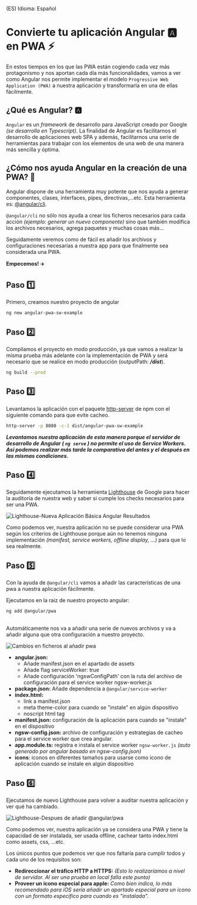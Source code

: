 (ES) Idioma: Español
# Convierte tu aplicación Angular 🅰️ en PWA ⚡

En estos tiempos en los que las PWA están cogiendo cada vez más protagonismo y nos aportan cada día más funcionalidades, vamos a ver como Angular nos permite implementar el modelo `Progressive Web Application (PWA)` a nuestra aplicación y transformarla en una de ellas fácilmente.


## ¿Qué es Angular? 🅰️

`Angular` es un *framework* de desarrollo para JavaScript creado por Google *(se desarrolla en Typescript)*. La finalidad de Angular es facilitarnos el desarrollo de aplicaciones web SPA y además, facilitarnos una serie de herramientas para trabajar con los elementos de una web de una manera más sencilla y óptima.

## ¿Cómo nos ayuda Angular en la creación de una PWA? 🤳

Angular dispone de una herramienta muy potente que nos ayuda a generar componentes, clases, interfaces, pipes, directivas,...etc. Esta herramienta es:  [@angular/cli](https://cli.angular.io/).

`@angular/cli` no sólo nos ayuda a crear los ficheros necesarios para cada acción *(ejemplo: generar un nuevo componente)* sino que también modifica los archivos necesarios, agrega paquetes y muchas cosas más... 

Seguidamente veremos como de fácil es añadir los archivos y configuraciones necesarias a nuestra app para que finalmente sea considerada una PWA.

**Empecemos!** ✈️


## Paso 1️⃣
Primero, creamos nuestro proyecto de angular
```bash
ng new angular-pwa-sw-example
```


## Paso 2️⃣
Compilamos el proyecto en modo producción, ya que vamos a realizar la misma prueba más adelante con la implementación de PWA y será necesario que se realice en modo producción (outputPath: ***/dist***).

```bash
ng build --prod
```
## Paso 3️⃣

Levantamos la aplicación con el paquete [http-server](https://www.npmjs.com/package/http-server) de npm con el siguiente comando para que evite cacheo.

```bash
http-server -p 8080 -c-1 dist/angular-pwa-sw-example
```

***Levantamos nuestra aplicación de esta manera porque el servidor de desarrollo de Angular ( `ng serve` ) no permite el uso de Service Workers. Así podemos realizar más tarde la comparativa del antes y el después en las mismas condiciones.***

## Paso 4️⃣
Seguidamente ejecutamos la herramienta [Lighthouse](https://developers.google.com/web/tools/lighthouse/?hl=es) de Google para hacer la auditoría de nuestra web y saber si cumple los checks necesarios para ser una PWA.

![Lighthouse-Nueva Aplicación Básica Angular Resultados](../screenshots/pwa-basic-angular.png)


Como podemos ver, nuestra aplicación no se puede considerar una PWA según los criterios de Lighthouse porque aún no tenemos ninguna implementación *(manifest, service workers, offline display, ...)* para que lo sea realmente.

## Paso 5️⃣
Con la ayuda de `@angular/cli` vamos a añadir las características de una pwa a nuestra aplicación fácilmente.

Ejecutamos en la raiz de nuestro proyecto angular:
```
ng add @angular/pwa
```
\
Automáticamente nos va a añadir una serie de nuevos archivos y va a añadir alguna que otra configuración a nuestro proyecto. 

![Cambios en ficheros al añadir pwa](../screenshots/changed-files-angular-pwa-add.png)


- **angular.json:** 
  - Añade manifest.json en el apartado de assets
  - Añade flag serviceWorker: true 
  - Añade configuración 'ngswConfigPath' con la ruta del archivo de configuración para el service worker ngsw-worker.js
- **package.json:** Añade dependencia a `@angular/service-worker`
- **index.html:**
  - link a manifest.json
  - meta theme-color para cuando se "instale" en algún dispositivo
  - noscript html tag
- **manifest.json:** configuración de la aplicación para cuando se "instale" en el dispositivo
- **ngsw-config.json:** archivo de configuración y estrategias de cacheo para el service worker que crea angular.
- **app.module.ts:** registra e instala el service worker `ngsw-worker.js` *(auto generado por angular basado en ngsw-config.json)*
- **icons**: iconos en diferentes tamaños para usarse como icono de aplicación cuando se instale en algún dispositivo

## Paso 6️⃣
Ejecutamos de nuevo Lighthouse para volver a auditar nuestra aplicación y ver qué ha cambiado.

![Lighthouse-Despues de añadir @angular/pwa](../screenshots/lighthouse-after-add-pwa.png)

Como podemos ver, nuestra aplicación ya se considera una PWA y tiene la capacidad de ser instalada, ser usada offline, cachear tanto index.html como assets, css, ...etc.

Los únicos puntos que podemos ver que nos faltaría para cumplir todos y cada uno de los requisitos son:
- **Redireccionar el tráfico HTTP a HTTPS:** *(Esto lo realizaríamos a nivel de servidor. Al ser una prueba en local falla este punto)*
- **Proveer un icono especial para apple:**  *Como bien indica, lo más recomendado para iOS sería añadir un apartado especial para un icono con un formato específico para cuando es "instalada".*